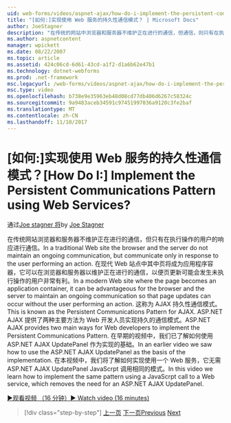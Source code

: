 ```yaml
---
uid: web-forms/videos/aspnet-ajax/how-do-i-implement-the-persistent-communications-pattern-using-web-services
title: "[如何:]实现使用 Web 服务的持久性通信模式？ | Microsoft Docs"
author: JoeStagner
description: "在传统的网站中浏览器和服务器不维护正在进行的通信，但通信，则只有在执行操作的用户的响应..."
ms.author: aspnetcontent
manager: wpickett
ms.date: 08/22/2007
ms.topic: article
ms.assetid: 424c06cd-6d61-43cd-a1f2-d1a6b62e47b1
ms.technology: dotnet-webforms
ms.prod: .net-framework
msc.legacyurl: /web-forms/videos/aspnet-ajax/how-do-i-implement-the-persistent-communications-pattern-using-web-services
msc.type: video
ms.openlocfilehash: b738e9e35963eb48d08cd77db406d6267c58324c
ms.sourcegitcommit: 9a9483aceb34591c97451997036a9120c3fe2baf
ms.translationtype: MT
ms.contentlocale: zh-CN
ms.lasthandoff: 11/10/2017
---
```

<a name="how-do-i-implement-the-persistent-communications-pattern-using-web-services"></a><span data-ttu-id="2cafa-104">[如何:]实现使用 Web 服务的持久性通信模式？</span><span class="sxs-lookup"><span data-stu-id="2cafa-104">[How Do I:] Implement the Persistent Communications Pattern using Web Services?</span></span>
====================
<span data-ttu-id="2cafa-105">通过[Joe stagner 将](https://github.com/JoeStagner)</span><span class="sxs-lookup"><span data-stu-id="2cafa-105">by [Joe Stagner](https://github.com/JoeStagner)</span></span>

<span data-ttu-id="2cafa-106">在传统网站浏览器和服务器不维护正在进行的通信，但只有在执行操作的用户的响应进行通信。</span><span class="sxs-lookup"><span data-stu-id="2cafa-106">In a traditional Web site the browser and the server do not maintain an ongoing communication, but communicate only in response to the user performing an action.</span></span> <span data-ttu-id="2cafa-107">在现代 Web 站点中其中页将成为应用程序容器，它可以在浏览器和服务器以维护正在进行的通信，以便页更新可能会发生未执行操作的用户非常有利。</span><span class="sxs-lookup"><span data-stu-id="2cafa-107">In a modern Web site where the page becomes an application container, it can be advantageous for the browser and the server to maintain an ongoing communication so that page updates can occur without the user performing an action.</span></span> <span data-ttu-id="2cafa-108">这称为 AJAX 持久性通信模式。</span><span class="sxs-lookup"><span data-stu-id="2cafa-108">This is known as the Persistent Communications Pattern for AJAX.</span></span> <span data-ttu-id="2cafa-109">ASP.NET AJAX 提供了两种主要方法为 Web 开发人员实现持久的通信模式。</span><span class="sxs-lookup"><span data-stu-id="2cafa-109">ASP.NET AJAX provides two main ways for Web developers to implement the Persistent Communications Pattern.</span></span> <span data-ttu-id="2cafa-110">在早期的视频中，我们已了解如何使用 ASP.NET AJAX UpdatePanel 作为实现的基础。</span><span class="sxs-lookup"><span data-stu-id="2cafa-110">In an earlier video we saw how to use the ASP.NET AJAX UpdatePanel as the basis of the implementation.</span></span> <span data-ttu-id="2cafa-111">在本视频中，我们将了解如何实现使用一个 Web 服务，它无需 ASP.NET AJAX UpdatePanel JavaScrpt 调用相同的模式。</span><span class="sxs-lookup"><span data-stu-id="2cafa-111">In this video we learn how to implement the same pattern using a JavaScrpt call to a Web service, which removes the need for an ASP.NET AJAX UpdatePanel.</span></span>

[<span data-ttu-id="2cafa-112">&#9654;观看视频 （16 分钟）</span><span class="sxs-lookup"><span data-stu-id="2cafa-112">&#9654; Watch video (16 minutes)</span></span>](https://channel9.msdn.com/Blogs/ASP-NET-Site-Videos/how-do-i-implement-the-persistent-communications-pattern-using-web-services)

>[!div class="step-by-step"]
<span data-ttu-id="2cafa-113">[上一页](how-do-i-localize-an-aspnet-ajax-application.md)
[下一页](how-do-i-trigger-an-updatepanel-refresh-from-a-dropdownlist-control.md)</span><span class="sxs-lookup"><span data-stu-id="2cafa-113">[Previous](how-do-i-localize-an-aspnet-ajax-application.md)
[Next](how-do-i-trigger-an-updatepanel-refresh-from-a-dropdownlist-control.md)</span></span>
